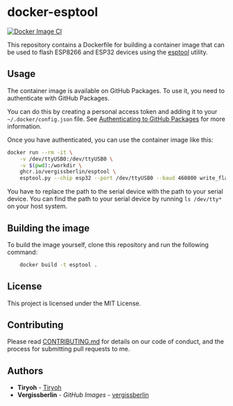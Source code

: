 # docker-esptool

[![Docker Image CI](https://github.com/vergissberlin/docker-esptool/actions/workflows/docker-image.yml/badge.svg)](https://github.com/vergissberlin/docker-esptool/actions/workflows/docker-image.yml)

This repository contains a Dockerfile for building a container image that can be used to flash ESP8266 and ESP32 devices using the [esptool](https://github.com/espressif/esptool) utility.

## Usage

The container image is available on GitHub Packages. To use it, you need to authenticate with GitHub Packages.

You can do this by creating a personal access token and adding it to your `~/.docker/config.json` file. See [Authenticating to GitHub Packages](https://help.github.com/en/packages/using-github-packages-with-your-projects-ecosystem/configuring-docker-for-use-with-github-packages#authenticating-to-github-packages) for more information.

Once you have authenticated, you can use the container image like this:

```bash
docker run --rm -it \
    -v /dev/ttyUSB0:/dev/ttyUSB0 \
    -v $(pwd):/workdir \
    ghcr.io/vergissberlin/esptool \
    esptool.py --chip esp32 --port /dev/ttyUSB0 --baud 460800 write_flash -z 0x1000 example.bin
```

You have to replace the path to the serial device with the path to your serial device. You can find the path to your serial device by running `ls /dev/tty*` on your host system.

## Building the image

To build the image yourself, clone this repository and run the following command:

```bash
    docker build -t esptool .
```

## License

This project is licensed under the MIT License.

## Contributing

Please read [CONTRIBUTING.md](CONTRIBUTING.md) for details on our code of conduct, and the process for submitting pull requests to me. 

## Authors

* **Tiryoh** - [Tiryoh](https://github.com/Tiryoh)
* **Vergissberlin** - *GitHub Images* - [vergissberlin](https://github.com/vergissberlin)
